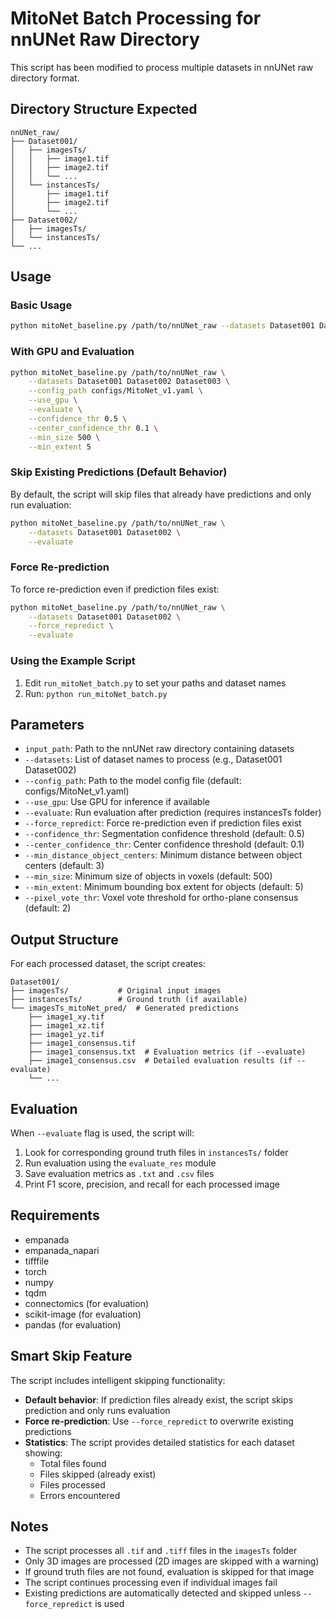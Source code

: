 # MitoNet Batch Processing for nnUNet Raw Directory

This script has been modified to process multiple datasets in nnUNet raw directory format.

## Directory Structure Expected

```
nnUNet_raw/
├── Dataset001/
│   ├── imagesTs/
│   │   ├── image1.tif
│   │   ├── image2.tif
│   │   └── ...
│   └── instancesTs/
│       ├── image1.tif
│       ├── image2.tif
│       └── ...
├── Dataset002/
│   ├── imagesTs/
│   └── instancesTs/
└── ...
```

## Usage

### Basic Usage

```bash
python mitoNet_baseline.py /path/to/nnUNet_raw --datasets Dataset001 Dataset002 --config_path configs/MitoNet_v1.yaml
```

### With GPU and Evaluation

```bash
python mitoNet_baseline.py /path/to/nnUNet_raw \
    --datasets Dataset001 Dataset002 Dataset003 \
    --config_path configs/MitoNet_v1.yaml \
    --use_gpu \
    --evaluate \
    --confidence_thr 0.5 \
    --center_confidence_thr 0.1 \
    --min_size 500 \
    --min_extent 5
```

### Skip Existing Predictions (Default Behavior)

By default, the script will skip files that already have predictions and only run evaluation:

```bash
python mitoNet_baseline.py /path/to/nnUNet_raw \
    --datasets Dataset001 Dataset002 \
    --evaluate
```

### Force Re-prediction

To force re-prediction even if prediction files exist:

```bash
python mitoNet_baseline.py /path/to/nnUNet_raw \
    --datasets Dataset001 Dataset002 \
    --force_repredict \
    --evaluate
```

### Using the Example Script

1. Edit `run_mitoNet_batch.py` to set your paths and dataset names
2. Run: `python run_mitoNet_batch.py`

## Parameters

- `input_path`: Path to the nnUNet raw directory containing datasets
- `--datasets`: List of dataset names to process (e.g., Dataset001 Dataset002)
- `--config_path`: Path to the model config file (default: configs/MitoNet_v1.yaml)
- `--use_gpu`: Use GPU for inference if available
- `--evaluate`: Run evaluation after prediction (requires instancesTs folder)
- `--force_repredict`: Force re-prediction even if prediction files exist
- `--confidence_thr`: Segmentation confidence threshold (default: 0.5)
- `--center_confidence_thr`: Center confidence threshold (default: 0.1)
- `--min_distance_object_centers`: Minimum distance between object centers (default: 3)
- `--min_size`: Minimum size of objects in voxels (default: 500)
- `--min_extent`: Minimum bounding box extent for objects (default: 5)
- `--pixel_vote_thr`: Voxel vote threshold for ortho-plane consensus (default: 2)

## Output Structure

For each processed dataset, the script creates:

```
Dataset001/
├── imagesTs/           # Original input images
├── instancesTs/        # Ground truth (if available)
└── imagesTs_mitoNet_pred/  # Generated predictions
    ├── image1_xy.tif
    ├── image1_xz.tif
    ├── image1_yz.tif
    ├── image1_consensus.tif
    ├── image1_consensus.txt  # Evaluation metrics (if --evaluate)
    ├── image1_consensus.csv  # Detailed evaluation results (if --evaluate)
    └── ...
```

## Evaluation

When `--evaluate` flag is used, the script will:

1. Look for corresponding ground truth files in `instancesTs/` folder
2. Run evaluation using the `evaluate_res` module
3. Save evaluation metrics as `.txt` and `.csv` files
4. Print F1 score, precision, and recall for each processed image

## Requirements

- empanada
- empanada_napari
- tifffile
- torch
- numpy
- tqdm
- connectomics (for evaluation)
- scikit-image (for evaluation)
- pandas (for evaluation)

## Smart Skip Feature

The script includes intelligent skipping functionality:

- **Default behavior**: If prediction files already exist, the script skips prediction and only runs evaluation
- **Force re-prediction**: Use `--force_repredict` to overwrite existing predictions
- **Statistics**: The script provides detailed statistics for each dataset showing:
  - Total files found
  - Files skipped (already exist)
  - Files processed
  - Errors encountered

## Notes

- The script processes all `.tif` and `.tiff` files in the `imagesTs` folder
- Only 3D images are processed (2D images are skipped with a warning)
- If ground truth files are not found, evaluation is skipped for that image
- The script continues processing even if individual images fail
- Existing predictions are automatically detected and skipped unless `--force_repredict` is used
